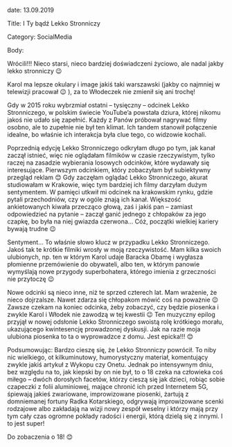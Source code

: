 date: 13.09.2019

Title: I Ty bądź Lekko Stronniczy

Category: SocialMedia

Body:

Wrócili!!! Nieco starsi, nieco bardziej doświadczeni życiowo, ale nadal jakby lekko stronniczy 😉

Karol ma lepsze okulary i image jakiś taki warszawski (jakby co najmniej w telewizji pracował 😉 ), za to Włodeczek nie zmienił się ani trochę!

Gdy w 2015 roku wybrzmiał ostatni – tysięczny – odcinek Lekko Stronniczego, w polskim świecie YouTube’a powstała dziura, której nikomu jakoś nie udało się zapełnić. Każdy z Panów próbował nagrywać filmy osobno, ale to zupełnie nie był ten klimat. Ich tandem stanowił połączenie idealne, bo właśnie ich interakcja była clue tego, co widzowie kochali.

Poprzednią edycję Lekko Stronniczego odkryłam długo po tym, jak kanał zaczął istnieć, więc nie oglądałam filmików w czasie rzeczywistym, tylko raczej na zasadzie wybierania losowych odcinków, które wydawały się interesujące. Pierwszym odcinkiem, który zobaczyłam był subiektywny przegląd reklam 😊 Gdy zaczęłam oglądać Lekko Stronniczego, akurat studiowałam w Krakowie, więc tym bardziej ich filmy darzyłam dużym sentymentem. W pamięci utkwił mi odcinek na krakowskim rynku, gdzie pytali przechodniów, czy w ogóle znają ich kanał. Większość ankietowanych kiwała przecząco głową, zaś i jakiś pan – zamiast odpowiedzieć na pytanie – zaczął ganić jednego z chłopaków za jego czapkę, bo była na niej gwiazda czerwona… Cóż, początki wielkiej kariery bywają trudne 😉

Sentyment… To właśnie słowo klucz w przypadku Lekko Stronniczego. Jakoś tak te krótkie filmiki wrosły w moją rzeczywistość. Mam kilka swoich ulubionych, np. ten w którym Karol udaje Baracka Obamę i wygłasza płomienne przemówienie do obywateli, albo ten, w którym panowie wymyślają nowe przygody superbohatera, którego imienia z grzeczności nie przytoczę 😉

Nowe odcinki są nieco inne, niż te sprzed czterech lat. Mam wrażenie, że nieco dojrzalsze. Nawet zdarza się chłopakom mówić coś na poważnie 😉 Zawsze czekam na koniec odcinka, żeby zobaczyć, czy będzie piosenka i zwykle Karol i Włodek nie zawodzą w tej kwestii 😉 Ten muzyczny epilog przyjął w nowej odsłonie Lekko Stronniczego swoistą rolę krótkiego morału, ukazującego kwintesencję prowadzonej dyskusji. Jak na razie moja ulubiona piosenka to ta o wyprowadzce z domu. Jest epicka!!! 😊

Podsumowując: Bardzo cieszę się, że Lekko Stronniczy powrócił. To niby nic wielkiego, ot kilkuminutowy, humorystyczny materiał, komentujący zwykle jakiś artykuł z Wykopu czy Onetu. Jednak po intensywnym dniu, bez względu na to, jak kiepski by on nie był, to o 18 czeka na człowieka coś miłego – dwóch dorosłych facetów, którzy cieszą się jak dzieci, robiąc sobie czapeczki z folii aluminiowej, mające chronić ich przed Internetem 5G, śpiewają jakieś zwariowane, improwizowane piosenki, żartują z domniemanej fortuny Radka Kotarskiego, odgrywają improwizowane scenki rodzajowe albo zakładają na wizji nowy zespół weselny i którzy mają przy tym cały czas ogromne pokłady radości i energii, którą dzielą się z innymi. I to jest super!

Do zobaczenia o 18! 😊